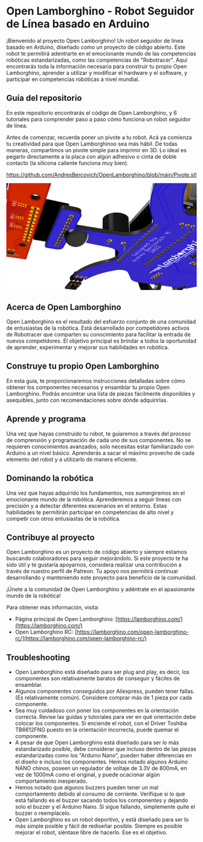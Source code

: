 



# Open Lamborghino - Robot Seguidor de Línea basado en Arduino

¡Bienvenido al proyecto Open Lamborghino! Un robot seguidor de línea basado en Arduino, diseñado como un proyecto de código abierto. Este robot te permitirá adentrarte en el emocionante mundo de las competencias robóticas estandarizadas, como las competencias de "Robotracer". Aquí encontrarás toda la información necesaria para construir tu propio Open Lamborghino, aprender a utilizar y modificar el hardware y el software, y participar en competencias robóticas a nivel mundial.

## Guía del repositorio

En este repositorio encontrarás el código de Open Lamborghino, y 6 tutoriales para comprender paso a paso cómo funciona un robot seguidor de línea. 

Antes de comenzar, recuerda poner un pivote a tu robot. Acá ya comienza tu creatividad para que Open Lamborghinoo sea más hábil.  De todas maneras, compartimos un pivote simple para imprimir en 3D. Lo ideal es pegarlo directamente a la placa con algún adhesivo o cinta de doble contacto (la silicona caliente funciona muy bien).

https://github.com/AndresBercovich/OpenLamborghino/blob/main/Pivote.stl



![](https://github.com/AndresBercovich/OpenLamborghino/blob/main/Open%20Lamborghino%20Pivote%201.png)



## Acerca de Open Lamborghino

Open Lamborghino es el resultado del esfuerzo conjunto de una comunidad de entusiastas de la robótica. Está desarrollado por competidores activos de Robotracer que comparten su conocimiento para facilitar la entrada de nuevos competidores. El objetivo principal es brindar a todos la oportunidad de aprender, experimentar y mejorar sus habilidades en robótica.

## Construye tu propio Open Lamborghino

En esta guía, te proporcionaremos instrucciones detalladas sobre cómo obtener los componentes necesarios y ensamblar tu propio Open Lamborghino. Podrás encontrar una lista de piezas fácilmente disponibles y asequibles, junto con recomendaciones sobre dónde adquirirlas.

## Aprende y programa

Una vez que hayas construido tu robot, te guiaremos a través del proceso de comprensión y programación de cada uno de sus componentes. No se requieren conocimientos avanzados, solo necesitas estar familiarizado con Arduino a un nivel básico. Aprenderás a sacar el máximo provecho de cada elemento del robot y a utilizarlo de manera eficiente.

## Dominando la robótica

Una vez que hayas adquirido los fundamentos, nos sumergiremos en el emocionante mundo de la robótica. Aprenderemos a seguir líneas con precisión y a detectar diferentes escenarios en el entorno. Estas habilidades te permitirán participar en competencias de alto nivel y competir con otros entusiastas de la robótica.

## Contribuye al proyecto

Open Lamborghino es un proyecto de código abierto y siempre estamos buscando colaboradores para seguir mejorándolo. Si este proyecto te ha sido útil y te gustaría apoyarnos, considera realizar una contribución a través de nuestro perfil de Patreon. Tu apoyo nos permitirá continuar desarrollando y manteniendo este proyecto para beneficio de la comunidad.

¡Únete a la comunidad de Open Lamborghino y adéntrate en el apasionante mundo de la robótica!

Para obtener más información, visita:

- Página principal de Open Lamborghino: [https://lamborghino.com/](https://lamborghino.com/)
- Open Lamborghino RC: [https://lamborghino.com/open-lamborghino-rc/](https://lamborghino.com/open-lamborghino-rc/)

## Troubleshooting

- Open Lamborghino está diseñado para ser plug and play, es decir, los componentes son relativamente baratos de conseguir y fáciles de ensamblar.
- Algunos componentes conseguidos por Aliexpress, pueden tener fallas. (Es relativamente común). Considere comprar más de 1 pieza por cada componente.
- Sea muy cuidadoso con poner los componentes en la orientación correcta. Revise las guidas y tutoriales para ver en qué orientación debe colocar los componentes. Si enciende el robot, con el Driver Toshiba TB6612FNG puesto en la orientación incorrecta, puede quemar el componente.
- A pesar de que Open Lamborghino está diseñado para ser lo más estandarizado posible, debe considerar que incluso dentro de las piezas estandarizadas como los "Arduino Nano", pueden haber diferencias en el diseño e incluso los componentes. Hemos notado algunos Arduino NANO chinos, poseen un regulador de voltaje de 3.3V de 800mA, en vez de 1000mA como el original, y puede ocacionar algún comportamiento inesperado.
- Hemos notado que algunos buzzers pueden tener un mal comportamiento debido al consumo de corriente. Verifique si lo que está fallando es el buzzer sacando todos los componentes y dejando solo el buzzer y el Arduino Nano. Si sigue fallando, simplemente quite el buzzer o reemplácelo.
- Open Lamborghino es un robot deportivo, y está diseñado para ser lo más simple posible y fácil de rediseñar posible. Siempre es posible mejorar el robot, siéntase libre de hacerlo. Ese es el objetivo.
  


